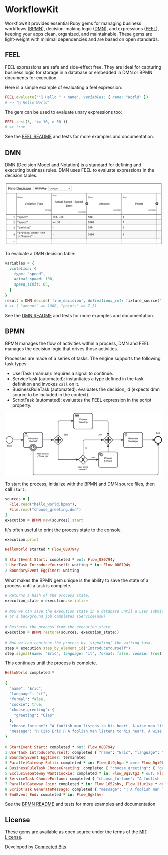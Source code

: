 # WorkflowKit

WorkflowKit provides essential Ruby gems for managing business workflows ([BPMN](bpmn)), decision-making logic ([DMN](dmn)), and expressions ([FEEL](feel)), keeping your apps clean, organized, and maintainable. These gems are light-weight with minimal dependencies and are based on open standards.

## FEEL

FEEL expressions are safe and side-effect free. They are ideal for capturing business logic for storage in a database or embedded in DMN or BPMN documents for execution.

Here is a simple example of evaluating a feel expression:

```ruby
FEEL.evaluate('"👋 Hello " + name', variables: { name: "World" })
# => "👋 Hello World"
```

The gem can be used to evaluate unary expressions too:

```ruby
FEEL.test(3, '<= 10, > 50'))
# => true
```

See the [FEEL README](feel/README.md) and tests for more examples and documentation.

## DMN

DMN (Decision Model and Notation) is a standard for defining and executing business rules. DMN uses FEEL to evaluate expressions in the decision tables.

![Decision Table](dmn/docs/media/decision_table.png)

To evaluate a DMN decision table:

```ruby
variables = {
  violation: {
    type: "speed",
    actual_speed: 100,
    speed_limit: 65,
  }
}
result = DMN.decide('fine_decision', definitions_xml: fixture_source("fine.dmn"), variables:)
# => { "amount" => 1000, "points" => 7 })
```

See the [DMN README](dmn/README.md) and tests for more examples and documentation.

## BPMN

BPMN manages the flow of activities within a process, DMN and FEEL manages the decision logic that drives those activities.

Processes are made of a series of tasks. The engine supports the following task types:

- UserTask (manual): requires a signal to continue.
- ServiceTask (automated): instantiates a type defined in the task definition and invokes `call` on it.
- BusinessRuleTask (automated): evaluates the decision_id (expects dmn source to be included in the context).
- ScriptTask (automated): evaluates the FEEL expression in the script property.

![Example](bpmn/test/fixtures/files/hello_world.png)

To start the process, initialize with the BPMN and DMN source files, then call `start`.

```ruby
sources = [
  File.read("hello_world.bpmn"),
  File.read("choose_greeting.dmn")
]
execution = BPMN.new(sources).start
```

It's often useful to print the process state to the console.

```ruby
execution.print
```

```ruby
HelloWorld started * Flow_080794y

0 StartEvent Start: completed * out: Flow_080794y
1 UserTask IntroduceYourself: waiting * in: Flow_080794y
2 BoundaryEvent EggTimer: waiting
```

What makes the BPMN gem unique is the ability to save the state of a process until a task is complete.

```ruby
# Returns a hash of the process state.
execution_state = execution.serialize

# Now we can save the execution state in a database until a user submits a form (UserTask)
# or a background job completes (ServiceTask)

# Restores the process from the execution state.
execution = BPMN.restore(sources, execution_state:)

# Now we can continue the process by `signaling` the waiting task.
step = execution.step_by_element_id("IntroduceYourself")
step.signal(name: "Eric", language: "it", formal: false, cookie: true)
```

This continues until the process is complete.

```ruby
HelloWorld completed *

{
  "name": "Eric",
  "language": "it",
  "formal": false,
  "cookie": true,
  "choose_greeting": {
    "greeting": "Ciao"
  },
  "choose_fortune": "A foolish man listens to his heart. A wise man listens to cookies.",
  "message": "👋 Ciao Eric 🥠 A foolish man listens to his heart. A wise man listens to cookies."
}

0 StartEvent Start: completed * out: Flow_080794y
1 UserTask IntroduceYourself: completed { "name": "Eric", "language": "it", "formal": false, "cookie": true } * in: Flow_080794y * out: Flow_0t9jhga
2 BoundaryEvent EggTimer: terminated
3 ParallelGateway Split: completed * in: Flow_0t9jhga * out: Flow_0gi9kt6, Flow_0q1vtg3
4 BusinessRuleTask ChooseGreeting: completed { "choose_greeting": { "greeting": "Ciao" } } * in: Flow_0gi9kt6 * out: Flow_1652shv
5 ExclusiveGateway WantsCookie: completed * in: Flow_0q1vtg3 * out: Flow_0pb7kh6
6 ServiceTask ChooseFortune: completed { "choose_fortune": "A foolish man listens to his heart. A wise man listens to cookies." } * in: Flow_0pb7kh6 * out: Flow_1iuc1xe
7 ParallelGateway Join: completed * in: Flow_1652shv, Flow_1iuc1xe * out: Flow_0ws7a4m
8 ScriptTask GenerateMessage: completed { "message": "👋 A foolish man listens to his heart. A wise man listens to cookies." } * in: Flow_0ws7a4m * out: Flow_0gkfhvr
9 EndEvent End: completed * in: Flow_0gkfhvr
```

See the [BPMN README](bpmn/README.md) and tests for more examples and documentation.

## License

These gems are available as open source under the terms of the [MIT License](https://opensource.org/licenses/MIT).

Developed by [Connected Bits](http://www.connectedbits.com)
